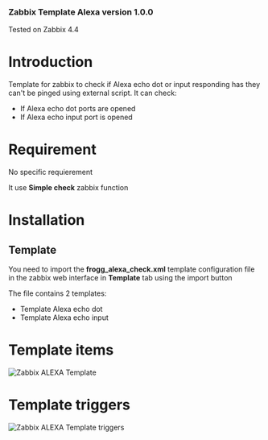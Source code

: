 ### Zabbix Template Alexa version 1.0.0

Tested on Zabbix 4.4

# Introduction
Template for zabbix to check if Alexa echo dot or input responding has they can't be pinged using external script.
It can check:
* If Alexa echo dot ports are opened 
* If Alexa echo input port is opened  

# Requirement
No specific requierement

It use **Simple check** zabbix function

# Installation

## Template
You need to import the **frogg_alexa_check.xml** template configuration file in the zabbix web interface in **Template** tab using the import button

The file contains 2 templates:
* Template Alexa echo dot
* Template Alexa echo input

# Template items
![Zabbix ALEXA Template](https://tool.frogg.fr/upload/github/zabbix-alexa/items.png)

# Template triggers
![Zabbix ALEXA Template triggers](https://tool.frogg.fr/upload/github/zabbix-alexa/triggers.png)
